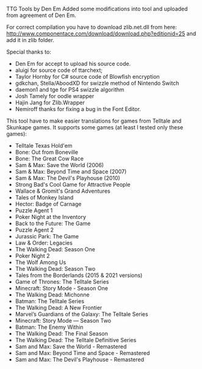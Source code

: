 TTG Tools by Den Em
Added some modifications into tool and uploaded from agreement of Den Em.

For correct compilation you have to download zlib.net.dll from here: http://www.componentace.com/download/download.php?editionid=25
and add it in zlib folder.

Special thanks to:
- Den Em for accept to upload his source code.
- aluigi for source code of ttarchext;
- Taylor Hornby for C# source code of Blowfish encryption
- gdkchan, Stella/AboodXD for swizzle method of Nintendo Switch
- daemon1 and tge for PS4 swizzle algorithm
- Josh Tamely for oodle wrapper
- Hajin Jang for Zlib.Wrapper
- Nemiroff thanks for fixing a bug in the Font Editor.

This tool have to make easier translations for games from Telltale and Skunkape games.
It supports some games (at least I tested only these games):
- Telltale Texas Hold'em
- Bone: Out from Boneville
- Bone: The Great Cow Race
- Sam & Max: Save the World (2006)
- Sam & Max: Beyond Time and Space (2007)
- Sam & Max: The Devil's Playhouse (2010)
- Strong Bad's Cool Game for Attractive People
- Wallace & Gromit's Grand Adventures	
- Tales of Monkey Island
- Hector: Badge of Carnage
- Puzzle Agent 1
- Poker Night at the Inventory
- Back to the Future: The Game
- Puzzle Agent 2
- Jurassic Park: The Game
- Law & Order: Legacies
- The Walking Dead: Season One
- Poker Night 2
- The Wolf Among Us
- The Walking Dead: Season Two
- Tales from the Borderlands (2015 & 2021 versions)
- Game of Thrones: The Telltale Series
- Minecraft: Story Mode - Season One
- The Walking Dead: Michonne
- Batman: The Telltale Series
- The Walking Dead: A New Frontier
- Marvel’s Guardians of the Galaxy: The Telltale Series
- Minecraft: Story Mode — Season Two
- Batman: The Enemy Within
- The Walking Dead: The Final Season
- The Walking Dead: The Telltale Definitive Series
- Sam and Max: Save the World - Remastered
- Sam and Max: Beyond Time and Space - Remastered
- Sam and Max: The Devil's Playhouse - Remastered
